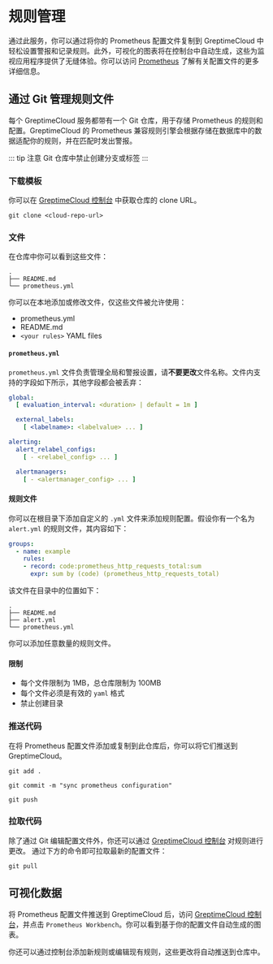 # 规则管理

通过此服务，你可以通过将你的 Prometheus 配置文件复制到 GreptimeCloud 中轻松设置警报和记录规则。此外，可视化的图表将在控制台中自动生成，这些为监视应用程序提供了无缝体验。你可以访问 [Prometheus](https://prometheus.io/docs/prometheus/latest/configuration/configuration) 了解有关配置文件的更多详细信息。

## 通过 Git 管理规则文件

每个 GreptimeCloud 服务都带有一个 Git 仓库，用于存储 Prometheus 的规则和配置。GreptimeCloud 的 Prometheus 兼容规则引擎会根据存储在数据库中的数据适配你的规则，并在匹配时发出警报。

::: tip 注意
Git 仓库中禁止创建分支或标签
:::

### 下载模板

你可以在 [GreptimeCloud 控制台](https://console.greptime.cloud/service) 中获取仓库的 clone URL。

```shell
git clone <cloud-repo-url>
```

### 文件

在仓库中你可以看到这些文件：

```shell
.
├── README.md
└── prometheus.yml
```

你可以在本地添加或修改文件，仅这些文件被允许使用：

- prometheus.yml
- README.md
- `<your rules>` YAML files

#### `prometheus.yml`

`prometheus.yml` 文件负责管理全局和警报设置，请**不要更改**文件名称。文件内支持的字段如下所示，其他字段都会被丢弃：

```yaml
global:
  [ evaluation_interval: <duration> | default = 1m ]

  external_labels:
    [ <labelname>: <labelvalue> ... ]

alerting:
  alert_relabel_configs:
    [ - <relabel_config> ... ]

  alertmanagers:
    [ - <alertmanager_config> ... ]
```

#### 规则文件

你可以在根目录下添加自定义的 `.yml` 文件来添加规则配置。假设你有一个名为 `alert.yml` 的规则文件，其内容如下：

```yaml
groups:
  - name: example
    rules:
    - record: code:prometheus_http_requests_total:sum
      expr: sum by (code) (prometheus_http_requests_total)
```

该文件在目录中的位置如下：

```shell
.
├── README.md
├── alert.yml
└── prometheus.yml
```

你可以添加任意数量的规则文件。

#### 限制

- 每个文件限制为 1MB，总仓库限制为 100MB
- 每个文件必须是有效的 `yaml` 格式
- 禁止创建目录

### 推送代码

在将 Prometheus 配置文件添加或复制到此仓库后，你可以将它们推送到 GreptimeCloud。

```shell
git add .
```

```shell
git commit -m "sync prometheus configuration"
```

```shell
git push
```

### 拉取代码

除了通过 Git 编辑配置文件外，你还可以通过 [GreptimeCloud 控制台](#visualize-charts) 对规则进行更改。
通过下方的命令即可拉取最新的配置文件：

```shell
git pull
```

## 可视化数据

将 Prometheus 配置文件推送到 GreptimeCloud 后，访问 [GreptimeCloud 控制台](https://console.greptime.cloud/service)，并点击 `Prometheus Workbench`。你可以看到基于你的配置文件自动生成的图表。

<!-- TODO: Image waiting for dashboard production version -->

你还可以通过控制台添加新规则或编辑现有规则，这些更改将自动推送到仓库中。
